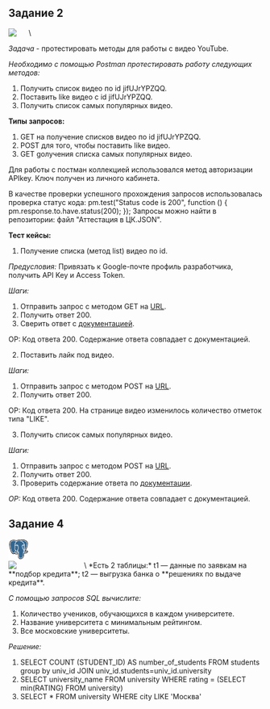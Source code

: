 **Задание 2** 
-------------
<div> <img src="https://media0.giphy.com/media/3oEduHMN7pshESmP5e/giphy.gif?cid=ecf05e47e8zbqkjq82msee5v9tyouy067h8flz20nz3s4tqg&ep=v1_gifs_search&rid=giphy.gif&ct=g" width="40" align="left"/> </div>\

*Задача* - протестировать методы для работы с видео YouTube.

*Необходимо с помощью Postman протестировать работу следующих методов:*
1. Получить список видео по id jifUJrYPZQQ.
2. Поставить like видео с id jifUJrYPZQQ.
3. Получить список самых популярных видео.

**Типы запросов:**
1. GET на получение списков видео по id jifUJrYPZQQ.
2. POST для того, чтобы поставить like видео.
3. GET gолучения списка самых популярных видео.

Для работы с постман коллекцией использовался метод авторизации APIkey. Ключ получен из личного кабинета.

В качестве проверки успешного прохождения запросов использовалась проверка статус кода: pm.test("Status code is 200", function () { pm.response.to.have.status(200); });
Запросы можно найти в репозитории: файл "Аттестация в ЦК.JSON".

**Тест кейсы:**
1. Получение списка (метод list) видео по id.

*Предусловия:*
Привязать к Google-почте профиль разработчика, получить API Key и Access Token.

*Шаги:*
1. Отправить запрос с методом GET на [URL](https://www.googleapis.com/youtube/v3/search).
2. Получить ответ 200.
3. Сверить ответ с [документацией](https://developers.google.com/youtube/v3/docs/search/list?hl=ru).

OP: Код ответа 200. Содержание ответа совпадает с документацией.

2. Поставить лайк под видео.

*Шаги:* 
1. Отправить запрос с методом POST на [URL](https://www.youtube.com/youtubei/v1/like/like?{{BP}}prettyPrint=false).
2. Получить ответ 200.

OP: Код ответа 200. На странице видео изменилось количество отметок типа "LIKE".

3. Получить список самых популярных видео.

*Шаги:*
1. Отправить запрос с методом POST на [URL](https://www.youtube.com/feed/trending?bp=6gQJRkVleHBsb3Jl).
2. Получить ответ 200.
3. Проверить содержание ответа по [документации](https://developers.google.com/youtube/v3/docs/videoCategories/list?hl=ru).

*OP:*
Код ответа 200. Содержание ответа совпадает с документацией.

**Задание 4** 
-------------
<div> <img src="https://raw.githubusercontent.com/devicons/devicon/55609aa5bd817ff167afce0d965585c92040787a/icons/postgresql/postgresql-original.svg" width="40" align="next"/> </div>

<div> <img src="https://media2.giphy.com/media/dxxmvKRt5ms55sTibm/giphy.gif?cid=ecf05e47t1wdnnfzeif8dk58pjg3niu580qkreyk5sar2cfc&ep=v1_gifs_search&rid=giphy.gif&ct=g" width="150" align="left"/> </div> \
*Есть 2 таблицы:*
t1 — данные по заявкам на **подбор кредита**;
t2 — выгрузка банка о **решениях по выдаче кредита**.

*С помощью запросов SQL вычислите:*
1. Количество учеников, обучающихся в каждом университете.
2. Название университета с минимальным рейтингом.
3. Все московские университеты.

*Решение:*
1. SELECT COUNT (STUDENT_ID) AS number_of_students FROM students group by univ_id
   JOIN univ_id.students=univ_id.university
2. SELECT university_name FROM university WHERE rating = (SELECT min(RATING) FROM university)
3. SELECT * FROM university WHERE city LIKE 'Москва'
